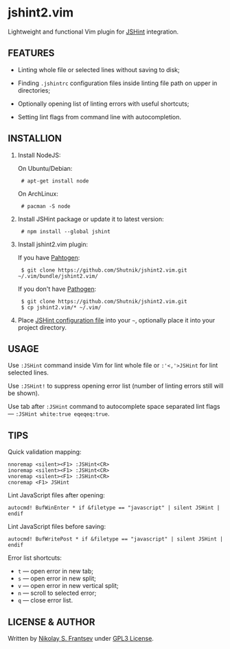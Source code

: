 # jshint2.vim

Lightweight and functional Vim plugin for [JSHint](http://jshint.com/) integration.

## FEATURES

* Linting whole file or selected lines without saving to disk;

* Finding `.jshintrc` configuration files inside linting file path on upper in directories;

* Optionally opening list of linting errors with useful shortcuts;

* Setting lint flags from command line with autocompletion.

## INSTALLION

1. Install NodeJS:

	On Ubuntu/Debian:

		# apt-get install node

	On ArchLinux:

		# pacman -S node

2. Install JSHint package or update it to latest version:

		# npm install --global jshint

3. Install jshint2.vim plugin:

	If you have [Pahtogen](https://github.com/tpope/vim-pathogen):

		$ git clone https://github.com/Shutnik/jshint2.vim.git ~/.vim/bundle/jshint2.vim/

	If you don't have [Pathogen](https://github.com/tpope/vim-pathogen):

		$ git clone https://github.com/Shutnik/jshint2.vim.git
		$ cp jshint2.vim/* ~/.vim/

4. Place [JSHint configuration file](http://www.jshint.com/docs/#config) into your `~`, optionally place it into your project directory.

## USAGE

Use `:JSHint` command inside Vim for lint whole file or `:'<,'>JSHint` for lint selected lines.

Use `:JSHint!` to suppress opening error list (number of linting errors still will be shown).

Use tab after `:JSHint` command to autocomplete space separated lint flags — `:JSHint white:true eqeqeq:true`.

## TIPS

Quick validation mapping:

	nnoremap <silent><F1> :JSHint<CR>
	inoremap <silent><F1> :JSHint<CR>
	vnoremap <silent><F1> :JSHint<CR>
	cnoremap <F1> JSHint

Lint JavaScript files after opening:

	autocmd! BufWinEnter * if &filetype == "javascript" | silent JSHint | endif

Lint JavaScript files before saving:

	autocmd! BufWritePost * if &filetype == "javascript" | silent JSHint | endif

Error list shortcuts:

* `t` — open error in new tab;
* `s` — open error in new split;
* `v` — open error in new vertical split;
* `n` — scroll to selected error;
* `q` — close error list.

## LICENSE & AUTHOR

Written by [Nikolay S. Frantsev](http://frantsev.ru/) under [GPL3 License](http://www.gnu.org/licenses/gpl.html).
